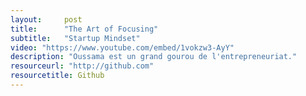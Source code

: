 ```yaml
---
layout:     post
title:      "The Art of Focusing"
subtitle:   "Startup Mindset"
video: "https://www.youtube.com/embed/1vokzw3-AyY"
description: "Oussama est un grand gourou de l'entrepreneuriat."
resourceurl: "http://github.com"
resourcetitle: Github
---
```

